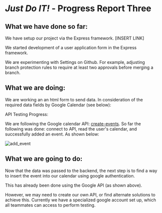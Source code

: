 # *Just Do IT!* - Progress Report Three

## What we have done so far:

We have setup our project via the Express framework. [INSERT LINK]

We started development of a user application form in the Express framework.

We are experimenting with Settings on Github. For example, adjusting branch protection rules to require at least two approvals before merging a branch.


## What we are doing:

We are working an an html form to send data. In consideration of the required data fields by Google Calendar (see below):

API Testing Progress:

We are following the Google calendar API: [create-events](https://developers.google.com/calendar/create-events).
So far the following was done: connect to API, read the user's calendar, and successfully added an event. As shown below:

![add_event](https://user-images.githubusercontent.com/21226482/74993446-9e48c300-5410-11ea-8c8c-2d911bd4cc00.png)

## What we are going to do:

Now that the data was passed to the backend, the next step is to find a way to insert the event into our calendar using google authentication.  

This has already been done using the Google API (as shown above).

However, we may need to create our own API, or find alternate solutions to achieve this. Currently we have a specialized google account set up, which all teammates can access to perform testing.
